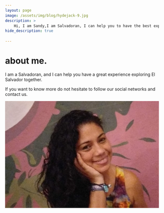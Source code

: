 ```yaml
---
layout: page
image: /assets/img/blog/hydejack-9.jpg
description: >
    Hi, I am Sandy,I am Salvadoran, I can help you to have the best experience in El Salvador, the country of surf, bitcoin and liberty.
hide_description: true

---
```


# about me.


I am a Salvadoran, and I can help you have a great experience exploring El Salvador together.

If you want to know more do not hesitate to follow our social networks and contact us.



![Volcano](/assets/img/about/sandy-small.png)
